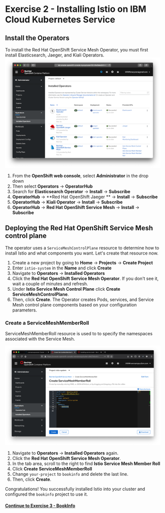 # Exercise 2 - Installing Istio on IBM Cloud Kubernetes Service


## Install the Operators
To install the Red Hat OpenShift Service Mesh Operator, you must first install Elasticsearch, Jaeger, and Kiali Operators.
![](assets/../../assets/installed-opertors.png)
  
1. From the **OpenShift web console**, select **Administrator** in the drop down
2. Then select **Operators** -> **OperatorHub**
3. Search for **Elasticsearch Operator** -> **Install** -> **Subscribe**
4. **OperatorHub** -> **Red Hat OpenShift Jaeger ** -> **Install** -> **Subscribe**
5. **OperatorHub** -> **Kiali Operator** -> **Install** -> **Subscribe**
6. **OperatorHub** -> **Red Hat OpenShift Service Mesh** -> **Install** -> **Subscribe**


## Deploying the Red Hat OpenShift Service Mesh control plane

The operator uses a `ServiceMeshControlPlane` resource to determine how to install Istio and what components you want. Let's create that resource now.

1.  Create a new project by going to **Home** -> **Projects** -> **Create Project**
2.  Enter `istio-system` in the **Name** and click **Create**
3.  Navigate to **Operators** -> **Installed Operators**
4.  Click the **Red Hat OpenShift Service Mesh Operator**. If you don't see it, wait a couple of minutes and refresh.
5.  Under **Istio Service Mesh Control Plane** click **Create ServiceMeshControlPlane**.
6.  Then, click **Create**. The Operator creates Pods, services, and Service Mesh control plane components based on your configuration parameters.

### Create a ServiceMeshMemberRoll
ServiceMeshMemberRoll resource is used to to specify the namespaces associated with the Service Mesh.

![](assets/../../assets/servicemeshmemberroll.png)

1. Navigate to **Operators** → **Installed Operators** again.
2. Click the **Red Hat OpenShift Service Mesh Operator**.
3. In the tab area, scroll to the right to find **Istio Service Mesh Member Roll** 
4. Click **Create ServiceMeshMemberRoll**
5. Change `your-project` to `bookinfo` and delete the last line.
6. Then, click **Create**. 
    
Congratulations! You successfully installed Istio into your cluster and configured the `bookinfo` project to use it.


#### [Continue to Exercise 3 - BookInfo](../exercise-3/README.md)
